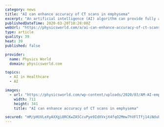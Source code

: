 ```yaml
---
category: news
title: "AI can enhance accuracy of CT scans in emphysema"
excerpt: "An artificial intelligence (AI) algorithm can provide fully automated ... as part of an imaging biomarker for patients with COPD to shape the individual therapy of patients as a common diagnostic tool, in combination with pulmonary function tests.”"
publishedDateTime: 2020-03-20T10:28:00Z
webUrl: "https://physicsworld.com/a/ai-can-enhance-accuracy-of-ct-scans-in-emphysema/"
type: article
quality: 39
heat: 39
published: false

provider:
  name: Physics World
  domain: physicsworld.com

topics:
  - AI in Healthcare
  - AI

images:
  - url: "https://physicsworld.com/wp-content/uploads/2020/03/AM-AI-emphysema-featued.jpg"
    width: 711
    height: 341
    title: "AI can enhance accuracy of CT scans in emphysema"

secured: "mM/pHUVLeXyAXXgi8RCKwZA5CcuPye9IdXVxjX4fqO2Mmw7hVFlTfj14iNduPn6xvoLnbU0SV4I1dPZoHd+3dcGanCx0QL9Bz7SBbDOWlJ1Ad4e+3IkJjeQyF90b65Xuz7EFL0zo61FYk5FHGHY/dbUoXvp8ohyAOGyHR6q6BVL0bonMaBjgkuvsIH4gKq/T5Wn1Tyr/5j3vDFUbAgqd6kCx4KMyYrX5pPAmcBNgbf70zilzTFAZnRNPIpt0OtCqwvgvCJlttJtgO62ZQtSfR1ybF+pTgNr6sm/CaouY7FDlRHlzxAl8DvsS2yztt7Yq;bDoJDoF74xxdOLovXuPLfg=="
---
```


